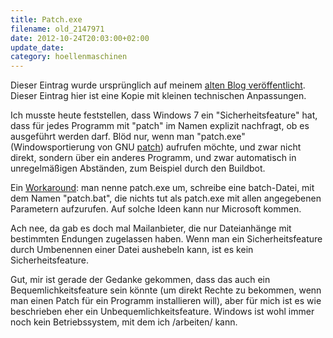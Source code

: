 ```yaml
---
title: Patch.exe
filename: old_2147971
date: 2012-10-24T20:03:00+02:00
update_date:
category: hoellenmaschinen
---
```

Dieser Eintrag wurde ursprünglich auf meinem [alten Blog veröffentlicht](https://stu.blogger.de/stories/2147971/). Dieser Eintrag hier ist eine Kopie mit kleinen technischen Anpassungen.

Ich musste heute feststellen, dass Windows 7 ein "Sicherheitsfeature" hat, dass für jedes Programm mit "patch" im Namen explizit nachfragt, ob es ausgeführt werden darf. Blöd nur, wenn man "patch.exe" (Windowsportierung von GNU [patch](http://en.wikipedia.org/wiki/Patch_%28Unix%29)) aufrufen möchte, und zwar nicht direkt, sondern über ein anderes Programm, und zwar automatisch in unregelmäßigen Abständen, zum Beispiel durch den Buildbot.

Ein [Workaround](http://jameswynn.com/2010/03/gnu-patch-in-windows-7-or-vista/): man nenne patch.exe um, schreibe eine batch-Datei, mit dem Namen "patch.bat", die nichts tut als patch.exe mit allen angegebenen Parametern aufzurufen.
Auf solche Ideen kann nur Microsoft kommen.

Ach nee, da gab es doch mal Mailanbieter, die nur Dateianhänge mit bestimmten Endungen zugelassen haben. Wenn man ein Sicherheitsfeature durch Umbenennen einer Datei aushebeln kann, ist es kein Sicherheitsfeature.

Gut, mir ist gerade der Gedanke gekommen, dass das auch ein Bequemlichkeitsfeature sein könnte (um direkt Rechte zu bekommen, wenn man einen Patch für ein Programm installieren will), aber für mich ist es wie beschrieben eher ein Unbequemlichkeitsfeature. Windows ist wohl immer noch kein Betriebssystem, mit dem ich /arbeiten/ kann.
